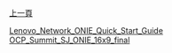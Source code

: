[上一頁](https://jian-hong-wu.github.io/blog/)

[Lenovo_Network_ONIE_Quick_Start_Guide](https://jian-hong-wu.github.io/blog/ONIE/Lenovo_Network_ONIE_Quick_Start_Guide.pdf)  
[OCP_Summit_SJ_ONIE_16x9_final](https://jian-hong-wu.github.io/blog/ONIE/OCP_Summit_SJ_ONIE_16x9_final.pdf)
